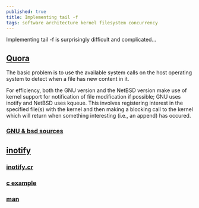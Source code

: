 ```yaml
---
published: true
title: Implementing tail -f
tags: software architecture kernel filesystem concurrency
---
```

Implementing tail -f is surprisingly difficult and complicated...

## [Quora](https://www.quora.com/How-is-the-Unix-tail-f-option-implemented-How-is-this-implemented-in-C)

The basic problem is to use the available system calls on the host operating system to detect when a file has new content in it.

For efficiency, both the GNU version and the NetBSD version make use of kernel support for notification of file modification if possible; GNU uses inotify and NetBSD uses kqueue.  This involves registering interest in the specified file(s) with the kernel and then making a blocking call to the kernel which will return when something interesting (i.e., an append) has occured.

### [GNU & bsd sources](https://stackoverflow.com/a/1439832/51386)

## [inotify](https://en.wikipedia.org/wiki/Inotify)

### [inotify.cr](https://github.com/petoem/inotify.cr)

### [c example](https://www.ibm.com/developerworks/linux/library/l-ubuntu-inotify/index.html)

### [man](http://man7.org/linux/man-pages/man7/inotify.7.html)
